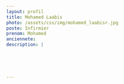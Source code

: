 ```yaml
---
layout: profil
title: Mohamed Laabis
photo: /assets/css/img/mohamed_laabisr.jpg
poste: Infirmier
prenom: Mohamed
anciennete: 
description: |
 

  

  
---
```

